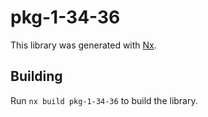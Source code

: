 # pkg-1-34-36

This library was generated with [Nx](https://nx.dev).

## Building

Run `nx build pkg-1-34-36` to build the library.
